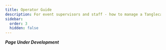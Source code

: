 ```yaml
---
title: Operator Guide
description: For event supervisors and staff - how to manage a Tanglecat event
sidebar:
  order: 3
  hidden: false
---
```


***Page Under Development*** 
